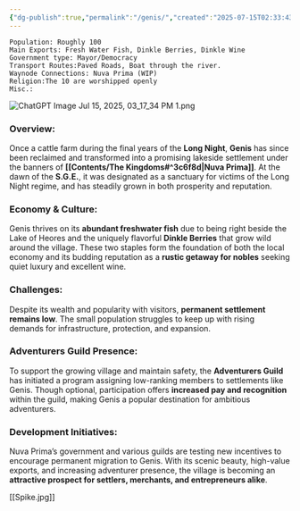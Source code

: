 ```yaml
---
{"dg-publish":true,"permalink":"/genis/","created":"2025-07-15T02:33:43.877-04:00","updated":"2025-07-28T16:04:31.311-04:00"}
---
```


	Population: Roughly 100
	Main Exports: Fresh Water Fish, Dinkle Berries, Dinkle Wine
	Government type: Mayor/Democracy
	Transport Routes:Paved Roads, Boat through the river.
	Waynode Connections: Nuva Prima (WIP)
	Religion:The 10 are worshipped openly
	Misc.:

![ChatGPT Image Jul 15, 2025, 03_17_34 PM 1.png](/img/user/Pics/ChatGPT%20Image%20Jul%2015,%202025,%2003_17_34%20PM%201.png)

### **Overview:**  
Once a cattle farm during the final years of the **Long Night**, **Genis** has since been reclaimed and transformed into a promising lakeside settlement under the banners of **[[Contents/The Kingdoms#^3c6f8d\|Nuva Prima]]**. At the dawn of the **S.G.E.**, it was designated as a sanctuary for victims of the Long Night regime, and has steadily grown in both prosperity and reputation.

### **Economy & Culture:**  
Genis thrives on its **abundant freshwater fish** due to being right beside the Lake of Heores and the uniquely flavorful **Dinkle Berries** that grow wild around the village. These two staples form the foundation of both the local economy and its budding reputation as a **rustic getaway for nobles** seeking quiet luxury and excellent wine.

### **Challenges:**  
Despite its wealth and popularity with visitors, **permanent settlement remains low**. The small population struggles to keep up with rising demands for infrastructure, protection, and expansion.

### **Adventurers Guild Presence:**  
To support the growing village and maintain safety, the **Adventurers Guild** has initiated a program assigning low-ranking members to settlements like Genis. Though optional, participation offers **increased pay and recognition** within the guild, making Genis a popular destination for ambitious adventurers.

### **Development Initiatives:**  
Nuva Prima’s government and various guilds are testing new incentives to encourage permanent migration to Genis. With its scenic beauty, high-value exports, and increasing adventurer presence, the village is becoming an **attractive prospect for settlers, merchants, and entrepreneurs alike**.

[[Spike.jpg]]
